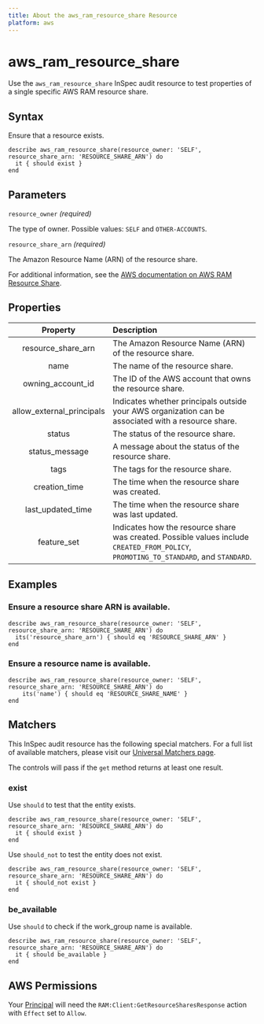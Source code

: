 ```yaml
---
title: About the aws_ram_resource_share Resource
platform: aws
---
```


# aws\_ram\_resource\_share

Use the `aws_ram_resource_share` InSpec audit resource to test properties of a single specific AWS RAM resource share.

## Syntax

Ensure that a resource exists.

    describe aws_ram_resource_share(resource_owner: 'SELF', resource_share_arn: 'RESOURCE_SHARE_ARN') do
      it { should exist }
    end

## Parameters

`resource_owner` _(required)_

The type of owner. Possible values: `SELF` and `OTHER-ACCOUNTS`.

`resource_share_arn` _(required)_

The Amazon Resource Name (ARN) of the resource share.

For additional information, see the [AWS documentation on AWS RAM Resource Share](https://docs.aws.amazon.com/AWSCloudFormation/latest/UserGuide/aws-resource-ram-resourceshare.html).

## Properties

| Property | Description |
| :---: | :--- |
| resource_share_arn | The Amazon Resource Name (ARN) of the resource share. |
| name | The name of the resource share. |
| owning_account_id | The ID of the AWS account that owns the resource share. |
| allow_external_principals | Indicates whether principals outside your AWS organization can be associated with a resource share. |
| status | The status of the resource share. |
| status_message | A message about the status of the resource share. |
| tags | The tags for the resource share. |
| creation_time | The time when the resource share was created. |
| last_updated_time | The time when the resource share was last updated. |
| feature_set | Indicates how the resource share was created. Possible values include `CREATED_FROM_POLICY`, `PROMOTING_TO_STANDARD`, and `STANDARD`. |

## Examples

### Ensure a resource share ARN is available.

    describe aws_ram_resource_share(resource_owner: 'SELF', resource_share_arn: 'RESOURCE_SHARE_ARN') do
      its('resource_share_arn') { should eq 'RESOURCE_SHARE_ARN' }
    end

### Ensure a resource name is available.

    describe aws_ram_resource_share(resource_owner: 'SELF', resource_share_arn: 'RESOURCE_SHARE_ARN') do
        its('name') { should eq 'RESOURCE_SHARE_NAME' }
    end

## Matchers

This InSpec audit resource has the following special matchers. For a full list of available matchers, please visit our [Universal Matchers page](https://www.inspec.io/docs/reference/matchers/).

The controls will pass if the `get` method returns at least one result.

### exist

Use `should` to test that the entity exists.

    describe aws_ram_resource_share(resource_owner: 'SELF', resource_share_arn: 'RESOURCE_SHARE_ARN') do
      it { should exist }
    end

Use `should_not` to test the entity does not exist.
      
    describe aws_ram_resource_share(resource_owner: 'SELF', resource_share_arn: 'RESOURCE_SHARE_ARN') do
      it { should_not exist }
    end

### be_available

Use `should` to check if the work_group name is available.

    describe aws_ram_resource_share(resource_owner: 'SELF', resource_share_arn: 'RESOURCE_SHARE_ARN') do
      it { should be_available }
    end

## AWS Permissions

Your [Principal](https://docs.aws.amazon.com/IAM/latest/UserGuide/intro-structure.html#intro-structure-principal) will need the `RAM:Client:GetResourceSharesResponse` action with `Effect` set to `Allow`.